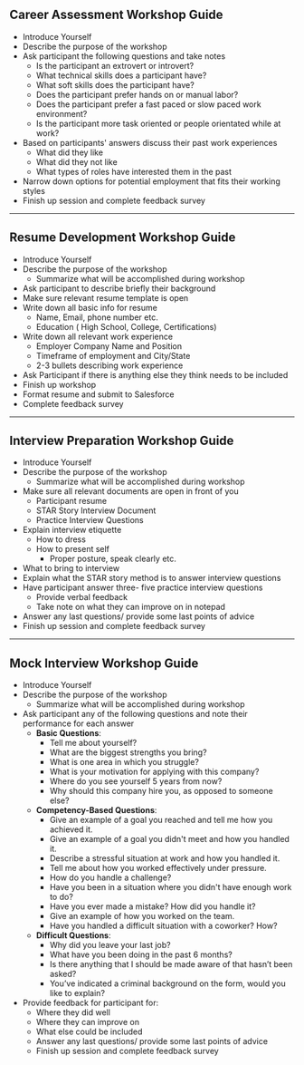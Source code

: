 ## **Career Assessment Workshop Guide**
* Introduce Yourself
* Describe the purpose of the workshop 
* Ask participant the following questions and take notes 
    * Is the participant an extrovert or introvert? 
    * What technical skills does a participant have?
    * What soft skills does the participant have? 
    * Does the participant prefer hands on or manual labor?
    * Does the participant prefer a fast paced or slow paced work environment?
    * Is the participant more task oriented or people orientated while at work? 
* Based on participants' answers discuss their past work experiences
    * What did they like 
    * What did they not like 
    * What types of roles have interested them in the past 
* Narrow down options for potential employment that fits their working styles 
* Finish up session and complete feedback survey 
---
## **Resume Development Workshop Guide**
* Introduce Yourself
* Describe the purpose of the workshop
    * Summarize what will be accomplished during workshop
* Ask participant to describe briefly their background 
* Make sure relevant resume template is open 
* Write down all basic info for resume 
    * Name, Email, phone number etc. 
    * Education ( High School, College, Certifications)
* Write down all relevant work experience 
    * Employer Company Name and  Position
    * Timeframe of employment  and City/State 
    * 2-3 bullets describing work experience 
* Ask Participant if there is anything else they think needs to be included
* Finish up workshop 
* Format resume and submit to Salesforce 
* Complete feedback survey  
---
## **Interview Preparation Workshop Guide**
* Introduce Yourself
* Describe the purpose of the workshop
    * Summarize what will be accomplished during workshop
* Make sure all relevant documents are open in front of you
    * Participant resume 
    * STAR Story Interview Document 
    * Practice Interview Questions 
* Explain interview etiquette
    * How to dress
    * How to present self
        * Proper posture, speak clearly etc.
* What to bring to interview
* Explain what the STAR story method is to answer interview questions 
* Have participant answer three- five practice interview questions
    * Provide verbal feedback
    * Take note on what they can improve on in notepad 
* Answer any last questions/ provide some last points of advice 
* Finish up session and complete feedback survey 
---
## Mock Interview Workshop Guide 
* Introduce Yourself
* Describe the purpose of the workshop
    * Summarize what will be accomplished during workshop 
* Ask participant any of the following questions and note their performance for each answer 
    * __Basic Questions__: 
        * Tell me about yourself?
        * What are the biggest strengths you bring?
        * What is one area in which you struggle?
        * What is your motivation for applying with this company?
        * Where do you see yourself 5 years from now?
        * Why should this company hire you, as opposed to someone else?
    * __Competency-Based Questions__:
        * Give an example of a goal you reached and tell me how you achieved it.
        * Give an example of a goal you didn't meet and how you handled it.
        * Describe a stressful situation at work and how you handled it.
        * Tell me about how you worked effectively under pressure.
        * How do you handle a challenge?
        * Have you been in a situation where you didn't have enough work to do?
        * Have you ever made a mistake? How did you handle it?
        * Give an example of how you worked on the team.
        * Have you handled a difficult situation with a coworker? How?
    * __Difficult Questions__: 
        * Why did you leave your last job?
        * What have you been doing in the past 6 months?
        * Is there anything that I should be made aware of that hasn’t been asked?
        * You’ve indicated a criminal background on the form, would you like to explain?
* Provide feedback for participant for: 
    * Where they did well 
    * Where they can improve on 
    * What else could be included 
    * Answer any last questions/ provide some last points of advice 
    * Finish up session and complete feedback survey

